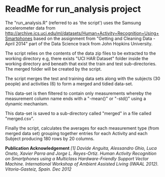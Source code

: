 ReadMe for run_analysis project
========================================================

The "run_analysis.R" (referred to as 'the script') uses the Samsung accelerometer data from 
http://archive.ics.uci.edu/ml/datasets/Human+Activity+Recognition+Using+Smartphones
based on the assignment from "Getting and Cleaning Data - April 2014" part of the Data Science track from John Hopkins University.

The script relies on the contents of the data zip files to be extracted to the working directory
e.g, there exists "UCI HAR Dataset" folder inside the working directory and beneath that exist the train and test sub-directories. The merged folder will be created by the script.

The script merges the test and training data sets along with the subjects (30 people) and
activities (6) to form a merged and tidied data-set.

This data-set is then filtered to contain only measurements whereby the measurement column
name ends with a "-mean()" or "-std()" using a dynamic mechanism.

This data-set is saved to a sub-directory called "merged" in a file called "merged.csv".

Finally the script, calculates the averages for each measurement type (from merged data set)
grouping together entries for each Activity and each Subject producing 180 rows by 20 columns.

**Publication Acknowledgement**
*[1] Davide Anguita, Alessandro Ghio, Luca Oneto, Xavier Parra and Jorge L. Reyes-Ortiz. Human Activity Recognition on Smartphones using a Multiclass Hardware-Friendly Support Vector Machine. International Workshop of Ambient Assisted Living (IWAAL 2012). Vitoria-Gasteiz, Spain. Dec 2012*
